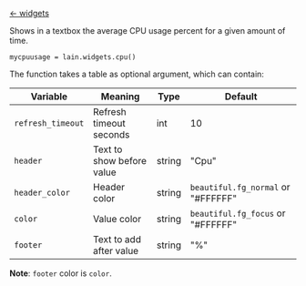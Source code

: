 [<- widgets](https://github.com/copycat-killer/lain/wiki/Widgets)

Shows in a textbox the average CPU usage percent for a given amount of time.

	mycpuusage = lain.widgets.cpu()

The function takes a table as optional argument, which can contain:

Variable | Meaning | Type | Default
--- | --- | --- | ---
`refresh_timeout` | Refresh timeout seconds | int | 10
`header` | Text to show before value | string | "Cpu"
`header_color` | Header color | string | `beautiful.fg_normal` or "#FFFFFF"
`color` | Value color | string | `beautiful.fg_focus` or "#FFFFFF"
`footer` | Text to add after value | string | "%"

**Note**: `footer` color is `color`.
